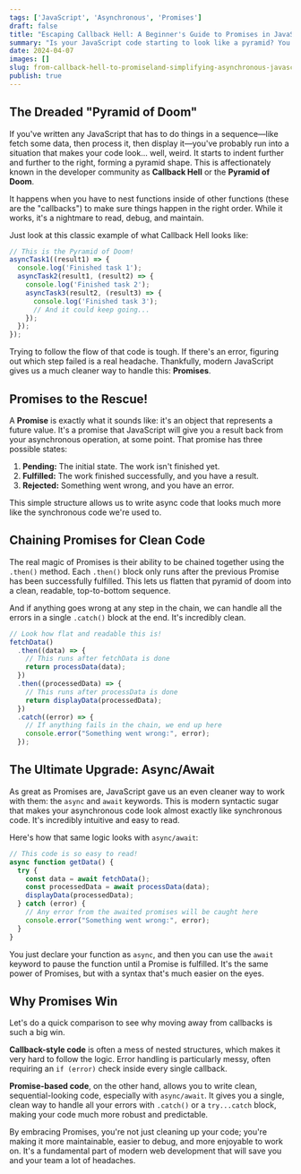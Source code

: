 ```yaml
---
tags: ['JavaScript', 'Asynchronous', 'Promises']
draft: false
title: "Escaping Callback Hell: A Beginner's Guide to Promises in JavaScript"
summary: "Is your JavaScript code starting to look like a pyramid? You might be in Callback Hell. Let's explore how Promises and async/await can make your async code clean, readable, and fun again."
date: 2024-04-07
images: []
slug: from-callback-hell-to-promiseland-simplifying-asynchronous-javascript
publish: true
---
```


## The Dreaded "Pyramid of Doom"

If you've written any JavaScript that has to do things in a sequence—like fetch some data, then process it, then display it—you've probably run into a situation that makes your code look... well, weird. It starts to indent further and further to the right, forming a pyramid shape. This is affectionately known in the developer community as **Callback Hell** or the **Pyramid of Doom**.

It happens when you have to nest functions inside of other functions (these are the "callbacks") to make sure things happen in the right order. While it works, it's a nightmare to read, debug, and maintain.

Just look at this classic example of what Callback Hell looks like:

```typescript
// This is the Pyramid of Doom!
asyncTask1((result1) => {
  console.log('Finished task 1');
  asyncTask2(result1, (result2) => {
    console.log('Finished task 2');
    asyncTask3(result2, (result3) => {
      console.log('Finished task 3');
      // And it could keep going...
    });
  });
});
```
Trying to follow the flow of that code is tough. If there's an error, figuring out which step failed is a real headache. Thankfully, modern JavaScript gives us a much cleaner way to handle this: **Promises**.

## Promises to the Rescue!

A **Promise** is exactly what it sounds like: it's an object that represents a future value. It's a promise that JavaScript will give you a result back from your asynchronous operation, at some point. That promise has three possible states:

1.  **Pending:** The initial state. The work isn't finished yet.
2.  **Fulfilled:** The work finished successfully, and you have a result.
3.  **Rejected:** Something went wrong, and you have an error.

This simple structure allows us to write async code that looks much more like the synchronous code we're used to.

## Chaining Promises for Clean Code

The real magic of Promises is their ability to be chained together using the `.then()` method. Each `.then()` block only runs after the previous Promise has been successfully fulfilled. This lets us flatten that pyramid of doom into a clean, readable, top-to-bottom sequence.

And if anything goes wrong at any step in the chain, we can handle all the errors in a single `.catch()` block at the end. It's incredibly clean.

```typescript
// Look how flat and readable this is!
fetchData()
  .then((data) => {
    // This runs after fetchData is done
    return processData(data);
  })
  .then((processedData) => {
    // This runs after processData is done
    return displayData(processedData);
  })
  .catch((error) => {
    // If anything fails in the chain, we end up here
    console.error("Something went wrong:", error);
  });
```

## The Ultimate Upgrade: Async/Await

As great as Promises are, JavaScript gave us an even cleaner way to work with them: the `async` and `await` keywords. This is modern syntactic sugar that makes your asynchronous code look almost exactly like synchronous code. It's incredibly intuitive and easy to read.

Here's how that same logic looks with `async/await`:

```typescript
// This code is so easy to read!
async function getData() {
  try {
    const data = await fetchData();
    const processedData = await processData(data);
    displayData(processedData);
  } catch (error) {
    // Any error from the awaited promises will be caught here
    console.error("Something went wrong:", error);
  }
}
```
You just declare your function as `async`, and then you can use the `await` keyword to pause the function until a Promise is fulfilled. It's the same power of Promises, but with a syntax that's much easier on the eyes.

## Why Promises Win

Let's do a quick comparison to see why moving away from callbacks is such a big win.

**Callback-style code** is often a mess of nested structures, which makes it very hard to follow the logic. Error handling is particularly messy, often requiring an `if (error)` check inside every single callback.

**Promise-based code**, on the other hand, allows you to write clean, sequential-looking code, especially with `async/await`. It gives you a single, clean way to handle all your errors with `.catch()` or a `try...catch` block, making your code much more robust and predictable.

By embracing Promises, you're not just cleaning up your code; you're making it more maintainable, easier to debug, and more enjoyable to work on. It's a fundamental part of modern web development that will save you and your team a lot of headaches.



